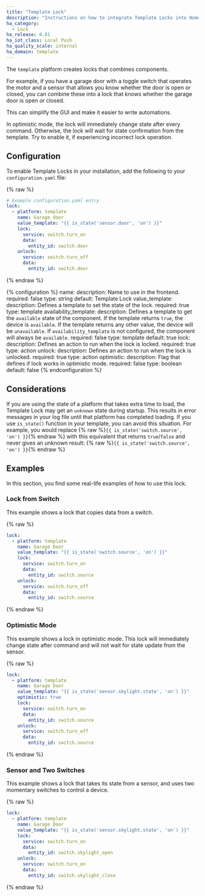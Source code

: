 ```yaml
---
title: "Template Lock"
description: "Instructions on how to integrate Template Locks into Home Assistant."
ha_category:
  - Lock
ha_release: 0.81
ha_iot_class: Local Push
ha_quality_scale: internal
ha_domain: template
---
```


The `template` platform creates locks that combines components.

For example, if you have a garage door with a toggle switch that operates the motor and a sensor that allows you know whether the door is open or closed, you can combine these into a lock that knows whether the garage door is open or closed.

This can simplify the GUI and make it easier to write automations.

In optimistic mode, the lock will immediately change state after every command. Otherwise, the lock will wait for state confirmation from the template. Try to enable it, if experiencing incorrect lock operation.

## Configuration

To enable Template Locks in your installation, add the following to your `configuration.yaml` file:

{% raw %}

```yaml
# Example configuration.yaml entry
lock:
  - platform: template
    name: Garage door
    value_template: "{{ is_state('sensor.door', 'on') }}"
    lock:
      service: switch.turn_on
      data:
        entity_id: switch.door
    unlock:
      service: switch.turn_off
      data:
        entity_id: switch.door
```

{% endraw %}

{% configuration %}
  name:
    description: Name to use in the frontend.
    required: false
    type: string
    default: Template Lock
  value_template:
    description: Defines a template to set the state of the lock.
    required: true
    type: template
  availability_template:
    description: Defines a template to get the `available` state of the component. If the template returns `true`, the device is `available`. If the template returns any other value, the device will be `unavailable`. If `availability_template` is not configured, the component will always be `available`.
    required: false
    type: template
    default: true
 lock:
    description: Defines an action to run when the lock is locked.
    required: true
    type: action
  unlock:
    description: Defines an action to run when the lock is unlocked.
    required: true
    type: action
  optimistic:
    description: Flag that defines if lock works in optimistic mode.
    required: false
    type: boolean
    default: false
{% endconfiguration %}

## Considerations

If you are using the state of a platform that takes extra time to load, the Template Lock may get an `unknown` state during startup. This results in error messages in your log file until that platform has completed loading. If you use `is_state()` function in your template, you can avoid this situation. For example, you would replace {% raw %}`{{ is_state('switch.source', 'on') }}`{% endraw %} with this equivalent that returns `true`/`false` and never gives an unknown result: {% raw %}`{{ is_state('switch.source', 'on') }}`{% endraw %}

## Examples

In this section, you find some real-life examples of how to use this lock.

### Lock from Switch

This example shows a lock that copies data from a switch.

{% raw %}

```yaml
lock:
  - platform: template
    name: Garage Door
    value_template: "{{ is_state('switch.source', 'on') }}"
    lock:
      service: switch.turn_on
      data:
        entity_id: switch.source
    unlock:
      service: switch.turn_off
      data:
        entity_id: switch.source
```

{% endraw %}

### Optimistic Mode

This example shows a lock in optimistic mode. This lock will immediately change state after command and will not wait for state update from the sensor.

{% raw %}

```yaml
lock:
  - platform: template
    name: Garage Door
    value_template: "{{ is_state('sensor.skylight.state', 'on') }}"
    optimistic: true
    lock:
      service: switch.turn_on
      data:
        entity_id: switch.source
    unlock:
      service: switch.turn_off
      data:
        entity_id: switch.source
```

{% endraw %}

### Sensor and Two Switches

This example shows a lock that takes its state from a sensor, and uses two momentary switches to control a device.

{% raw %}

```yaml
lock:
  - platform: template
    name: Garage Door
    value_template: "{{ is_state('sensor.skylight.state', 'on') }}"
    lock:
      service: switch.turn_on
      data:
        entity_id: switch.skylight_open
    unlock:
      service: switch.turn_on
      data:
        entity_id: switch.skylight_close
```

{% endraw %}

